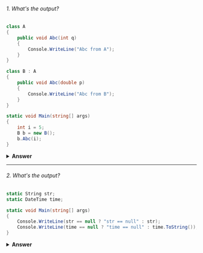 ###### 1. What's the output?

```cs
class A
{
    public void Abc(int q)
    {
        Console.WriteLine("Abc from A");
    }
}

class B : A
{
    public void Abc(double p)
    {
        Console.WriteLine("Abc from B");
    }
}

static void Main(string[] args)
{
    int i = 5;
    B b = new B();
    b.Abc(i);
}
```

<details><summary><b>Answer</b></summary>
<p>

#### Answer: 
Abc from B

Contrary to Java, in C# a class is defined as a component that attempts to be self-sufficient whenever possible. So, the compiler first is looking at the class itself and attempts to resolve a symbol that is requested.

</p>
</details>

---

###### 2. What's the output?

```cs
static String str;
static DateTime time;

static void Main(string[] args)
{
    Console.WriteLine(str == null ? "str == null" : str);
    Console.WriteLine(time == null ? "time == null" : time.ToString());
}
```

<details><summary><b>Answer</b></summary>
<p>

#### Answer: 
str == null <br/>
1/1/0001 12:00:00 AM

Both variables are not initialized, but a string is a reference type and DateTime is a value type. The default value of DateTime type is DateTime.MinValue, which equals 1/1/0001 12:00:00 AM.

</p>
</details>

